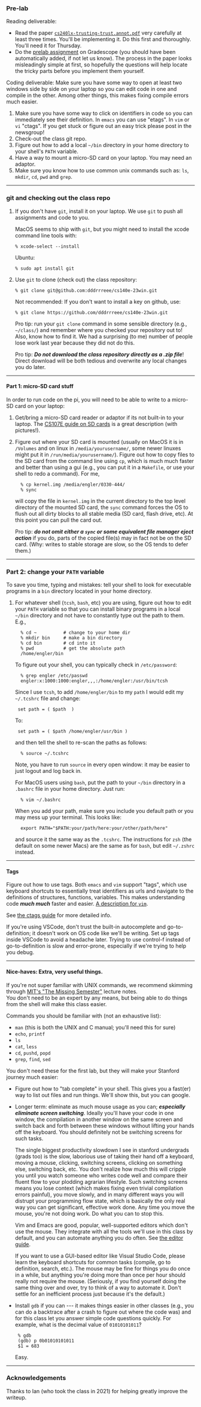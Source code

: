 ### Pre-lab

Reading deliverable:

- Read the paper
  [`cs240lx-trusting-trust.annot.pdf`](./cs240lx-trusting-trust.annot.pdf) very
  carefully at least three times. You'll be implementing it. Do this first and
  thoroughly. You'll need it for Thursday.
- Do the [prelab
  assignment](https://www.gradescope.com/courses/488143/assignments/2556045) on
  Gradescope (you should have been automatically added, if not let us know).
  The process in the paper looks misleadingly simple at first, so hopefully the
  questions will help locate the tricky parts before you implement them
  yourself.

Coding deliverable: Make sure you have some way to open at least two windows side by side
on your laptop so you can edit code in one and compile in the other.
Among other things, this makes fixing compile errors much easier.

1. Make sure you have some way to click on identifiers in code so you
   can immediately see their definition. In `emacs` you can use "etags".
   In `vim` or `vi` "ctags". If you get stuck or figure out an easy trick
   please post in the newsgroup!
2. Check-out the class git repo.
3. Figure out how to add a local `~/bin` directory in your home directory
   to your shell's `PATH` variable.
4. Have a way to mount a micro-SD card on your laptop. You may need
   an adaptor.
5. Make sure you know how to use common unix commands such as: `ls`,
   `mkdir`, `cd`, `pwd` and `grep`.

---

### git and checking out the class repo

1.  If you don't have `git`, install it on your laptop. We use `git`
    to push all assignments and code to you.

    MacOS seems to ship with `git`, but you might need to install the
    xcode command line tools with:

        % xcode-select --install

    Ubuntu:

        % sudo apt install git

2.  Use `git` to clone (check out) the class repository:

        % git clone git@github.com:dddrrreee/cs140e-23win.git

    Not recommended: If you don't want to install a key on github, use:

        % git clone https://github.com/dddrrreee/cs140e-23win.git

    Pro tip: run your `git clone` command in some sensible directory
    (e.g., `~/class/`) and remember where you checked your repository
    out to! Also, know how to find it. We had a surprising (to me)
    number of people lose work last year because they did not do this.

    Pro tip: **_Do not download the class repository directly as a
    .zip file_**! Direct download will be both tedious and overwrite
    any local changes you do later.

---

#### Part 1: micro-SD card stuff

In order to run code on the pi, you will need to be able to write to a
micro-SD card on your laptop:

1.  Get/bring a micro-SD card reader or adaptor if its not built-in
    to your laptop. The [CS107E guide on SD
    cards](http://cs107e.github.io/guides) is a great description
    (with pictures!).

2.  Figure out where your SD card is mounted (usually on MacOS it is in
    `/Volumes` and on linux in `/media/yourusername/`, some newer linuxes
    might put it in `/run/media/yourusername/`). Figure out
    how to copy files to the SD card from the command line using
    `cp`, which is much much faster and better than using a gui (e.g.,
    you can put it in a
    `Makefile`, or use your shell to redo a command). For me,

          % cp kernel.img /media/engler/0330-444/
          % sync

    will copy the file in `kernel.img` in the current directory to the
    top level directory of the mounted SD card, the `sync` command forces
    the OS to flush out all dirty blocks to all stable media (SD card,
    flash drive, etc). At this point you can pull the card out.

    Pro tip: **_do not omit either a `sync` or some equivalent file
    manager eject action_** if you do, parts of the copied file(s)
    may in fact not be on the SD card. (Why: writes to stable storage
    are slow, so the OS tends to defer them.)

---

### Part 2: change your `PATH` variable

To save you time, typing and mistakes: tell your shell to look for
executable programs in a `bin` directory located in your home directory.

1.  For whatever shell (`tcsh`, `bash`, etc) you are using, figure
    out how to edit your `PATH` variable so that you can install binary
    programs in a local `~/bin` directory and not have to constantly
    type out the path to them. E.g.,

          % cd ~          # change to your home dir
          % mkdir bin     # make a bin directory
          % cd bin        # cd into it
          % pwd           # get the absolute path
          /home/engler/bin

    To figure out your shell, you can typically check in `/etc/password`:

          % grep engler /etc/passwd
          engler:x:1000:1000:engler,,,:/home/engler:/usr/bin/tcsh

    Since I use `tcsh`, to add `/home/engler/bin` to my `path` I would
    edit my `~/.tcshrc` file and change:

         set path = ( $path  )

    To:

         set path = ( $path /home/engler/usr/bin )

    and then tell the shell to re-scan the paths as follows:

          % source ~/.tcshrc

    Note, you have to run `source` in every open window: it may be
    easier to just logout and log back in.

    For MacOS users using `bash`, put the path to your `~/bin` directory
    in a `.bashrc` file in your home directory. Just run:

          % vim ~/.bashrc

    When you add your path, make sure you include you default path or
    you may mess up your terminal. This looks like:

          export PATH="$PATH:your/path/here:your/other/path/here"

    and source it the same way as the `.tcshrc`. The instructions for `zsh`
    (the default on some newer Macs) are the same as for `bash`, but edit
    `~/.zshrc` instead.

---

#### Tags

Figure out how to use tags. Both `emacs` and `vim` support "tags",
which use keyboard shortcuts to essentially treat identifiers
as urls and navigate to the definitions of structures,
functions, variables. This makes understanding code
**_much much_** faster and easier. [A description for
`vim`](https://vim.fandom.com/wiki/Browsing_programs_with_tags).

See [the ctags guide](../../guides/ctags.md) for more detailed info.

If you're using VSCode, don't trust the built-in autocomplete and
go-to-definition; it doesn't work on OS code like we'll be writing. Set up tags
inside VSCode to avoid a headache later. Trying to use control-f instead of
go-to-definition is slow and error-prone, especially if we're trying to help
you debug.

---

#### Nice-haves: Extra, very useful things.

If you're not super familiar with UNIX commands, we recommend skimming through
[MIT's "The Missing Semester"](https://missing.csail.mit.edu/) lecture notes.  
You don't need to be an expert by any means, but being able to do things from
the shell will make this class easier.

Commands you should be familiar with (not an exhaustive list):

- `man` (this is both the UNIX and C manual; you'll need this for sure)
- `echo`, `printf`
- `ls`
- `cat`, `less`
- `cd`, `pushd`, `popd`
- `grep`, `find`, `sed`

You don't need these for the first lab, but they will make
your Stanford journey much easier:

- Figure out how to "tab complete" in your shell. This gives you
  a fast(er) way to list out files and run things. We'll show this,
  but you can google.

- Longer term: eliminate as much mouse usage as you can; **_especially
  eliminate screen switching_**. Ideally you'll have your code in one
  window, the compilation in another window on the same screen and
  switch back and forth between these windows without lifting your
  hands off the keyboard. You should definitely not be switching
  screens for such tasks.

  The single biggest productivity slowdown I see in stanford undergrads
  (grads too) is the slow, laborious use of taking their hand off
  a keyboard, moving a mouse, clicking, switching screens, clicking
  on something else, switching back, etc. You don't realize how
  much this will cripple you until you watch someone who writes code
  well and compare their fluent flow to your plodding agrarian
  lifestyle. Such switching screens means you lose context
  (which makes fixing even trivial compilation errors painful),
  you move slowly, and in many different ways you will distrupt your
  programming flow state, which is basically the only real way you
  can get significant, effective work done. Any time you move the
  mouse, you're not doing work. Do what you can to stop this.

  Vim and Emacs are good, popular, well-supported editors which don't use
  the mouse. They integrate with all the tools we'll use in this class by
  default, and you can automate anything you do often. See [the editor
  guide](../../guides/editor.md).

  If you want to use a GUI-based editor like Visual Studio Code, please
  learn the keyboard shortcuts for common tasks (compile, go to definition,
  search, etc.). The mouse may be fine for things you do once in a while,
  but anything you're doing more than once per hour should really not
  require the mouse. (Seriously, if you find yourself doing the same thing
  over and over, try to think of a way to automate it. Don't settle for an
  inefficient process just because it's the default.)

- Install `gdb` if you can --- it makes things easier in other classes
  (e.g., you can do a backtrace after a crash to figure out where the
  code was) and for this class let you answer simple code questions
  quickly. For example, what is the decimal value of `01010101011`?

       % gdb
       (gdb) p 0b01010101011
       $1 = 683

  Easy.

---

### Acknowledgements

Thanks to Ian (who took the class in 2021) for helping greatly improve the
writeup.
